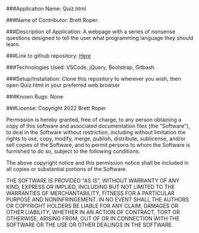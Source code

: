 ###Application Name: 
Quiz.html

###Name of Contributor: 
Brett Roper.

###Description of Application: 
A webpage with a series of nonsense questions designed to tell the user what programming language they should learn.

###Link to github repository: 
[Here](https://github.com/Artimedias/Quiz)

###Technologies Used: 
VSCode, jQuery, Bootstrap, Gitbash.

###Setup/Installation: 
Clone this repository to wherever you wish, then open Quiz.html in your preferred web browser

###Known Bugs: 
None

###License: 
Copyright 2022 Brett Roper

Permission is hereby granted, free of charge, to any person obtaining a copy of this software and associated documentation files (the "Software"), to deal in the Software without restriction, including without limitation the rights to use, copy, modify, merge, publish, distribute, sublicense, and/or sell copies of the Software, and to permit persons to whom the Software is furnished to do so, subject to the following conditions:

The above copyright notice and this permission notice shall be included in all copies or substantial portions of the Software.

THE SOFTWARE IS PROVIDED "AS IS", WITHOUT WARRANTY OF ANY KIND, EXPRESS OR IMPLIED, INCLUDING BUT NOT LIMITED TO THE WARRANTIES OF MERCHANTABILITY, FITNESS FOR A PARTICULAR PURPOSE AND NONINFRINGEMENT. IN NO EVENT SHALL THE AUTHORS OR COPYRIGHT HOLDERS BE LIABLE FOR ANY CLAIM, DAMAGES OR OTHER LIABILITY, WHETHER IN AN ACTION OF CONTRACT, TORT OR OTHERWISE, ARISING FROM, OUT OF OR IN CONNECTION WITH THE SOFTWARE OR THE USE OR OTHER DEALINGS IN THE SOFTWARE.
